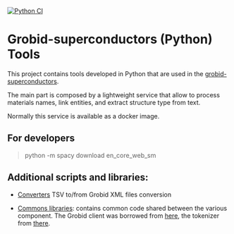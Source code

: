 [![Python CI](https://github.com/lfoppiano/grobid-superconductors-tools/actions/workflows/python-app.yml/badge.svg)](https://github.com/lfoppiano/grobid-superconductors-tools/actions/workflows/python-app.yml)

# Grobid-superconductors (Python) Tools

This project contains tools developed in Python that are used in the [grobid-superconductors](https://github.com/lfoppiano/grobid-superconductors).

The main part is composed by a lightweight service that allow to process materials names, link entities, and extract structure type from text.

Normally this service is available as a docker image. 

## For developers

> python -m spacy download en_core_web_sm

## Additional scripts and libraries:

 - [Converters](./converters) TSV to/from Grobid XML files conversion
 
 - [Commons libraries](./commons): contains common code shared between the various component. The Grobid client was borrowed from [here](https://github.com/kermitt2/grobid-client-python), the tokenizer from [there](https://github.com/kermitt2/delft).
